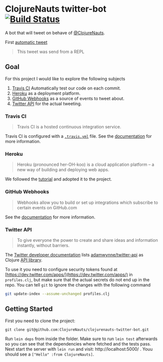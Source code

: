 ClojureNauts twitter-bot [![Build Status](https://travis-ci.org/ClojureNauts/clojurenauts-twitter-bot.svg?branch=master)](https://travis-ci.org/ClojureNauts/clojurenauts-twitter-bot)
========================

A bot that will tweet on behave of [@ClojureNauts][].

First [automatic tweet][tweet]

> This tweet was send from a REPL

Goal
----

For this project I would like to explore the following subjects

1. [Travis CI][travisci] Automatically test our code on each commit.
2. [Heroku][heroku] as a deployment platform.
3. [GitHub Webhooks][webhooks] as a source of events to tweet about.
4. [Twitter API][twitter] for the actual tweeting.


### Travis CI

> Travis CI is a hosted continuous integration service.

Travis CI is configured with a [`.travis.yml`][.travis.yml] file. See the [documentation][travis-docs] for more information.

### Heroku

> Heroku (pronounced her-OH-koo) is a cloud application platform – a new way of building and deploying web apps.

We followed the [tutorial][heroku-tutorial] and adopted it to the project.

### GitHub Webhooks

> Webhooks allow you to build or set up integrations which subscribe to certain events on GitHub.com

See the [documentation][webhooks] for more information.

### Twitter API

> To give everyone the power to create and share ideas and information instantly, without barriers.

The [Twitter developer documentation][twitter-docs] lists [adamwynne/twitter-api][] as Clojure [API library][twitter-api-libraries].

To use it you need to configure security tokens found at [https://dev.twitter.com/apps/](https://dev.twitter.com/apps/) in `profiles.clj`, but make sure that the actual secrets do not end up in the repo. You can tell `git` to ignore the changes with the following command

```sh
git update-index --assume-unchanged profiles.clj
```

[@ClojureNauts]: https://twitter.com/ClojureNauts
[travisci]: https://travis-ci.org/
[heroku]: https://www.heroku.com/
[webhooks]: https://developer.github.com/webhooks/
[twitter]: https://dev.twitter.com/rest/public
[.travis.yml]: https://github.com/ClojureNauts/clojurenauts-twitter-bot/blob/master/.travis.yml
[travis-docs]: http://docs.travis-ci.com/
[heroku-tutorial]: https://devcenter.heroku.com/articles/getting-started-with-clojure#introduction
[twitter-docs]: https://dev.twitter.com/overview/documentation
[adamwynne/twitter-api]: https://github.com/adamwynne/twitter-api
[twitter-api-libraries]: https://dev.twitter.com/overview/api/twitter-libraries
[tweet]: https://twitter.com/ClojureNauts/status/589754154437980160


## Getting Started

First you need to clone the project:
```
git clone git@github.com:ClojureNauts/clojurenauts-twitter-bot.git
```

Run `lein deps` from inside the folder. Make sure to run `lein test` afterwards so you can see that the dependencies where fetched and the tests pass. Next start the server with `lein run` and visit: http://localhost:5000/ . Youu should see a `["Hello" :from ClojureNauts]`.
